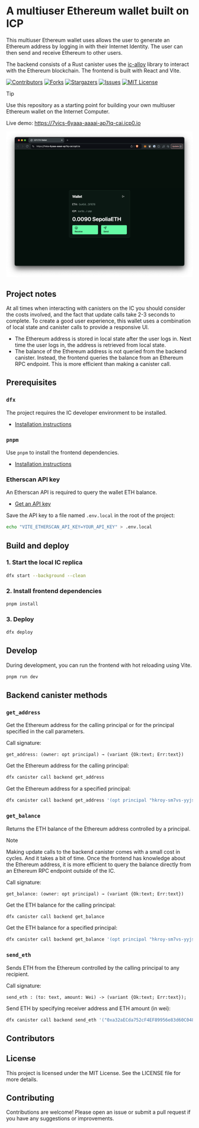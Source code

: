 # A multiuser Ethereum wallet built on ICP

This multiuser Ethereum wallet uses allows the user to generate an Ethereum
address by logging in with their Internet Identity. The user can then send and
receive Ethereum to other users.

The backend consists of a Rust canister uses the
[ic-alloy](https://github.com/ic-alloy) library to interact with the Ethereum
blockchain. The frontend is built with React and Vite.

[![Contributors][contributors-shield]][contributors-url]
[![Forks][forks-shield]][forks-url]
[![Stargazers][stars-shield]][stars-url]
[![Issues][issues-shield]][issues-url]
[![MIT License][license-shield]](LICENSE)


> [!TIP]
> Use this repository as a starting point for building your own multiuser Ethereum wallet on the Internet Computer.
> 
> Live demo: <https://7vics-6yaaa-aaaai-ap7lq-cai.icp0.io>

![](./media/screenshot.png)

## Project notes

At all times when interacting with canisters on the IC you should consider the
costs involved, and the fact that update calls take 2-3 seconds to complete. To
create a good user experience, this wallet uses a combination of local state and
canister calls to provide a responsive UI.

- The Ethereum address is stored in local state after the user logs in. Next
  time the user logs in, the address is retrieved from local state.
- The balance of the Ethereum address is not queried from the backend canister.
  Instead, the frontend queries the balance from an Ethereum RPC endpoint. This
  is more efficient than making a canister call.

## Prerequisites

### `dfx`

The project requires the IC developer environment to be installed.

- [Installation instructions](https://internetcomputer.org/docs/current/developer-docs/backend/rust/dev-env)

### `pnpm`

Use `pnpm` to install the frontend dependencies.

- [Installation instructions](https://pnpm.io/installation)

### Etherscan API key

An Etherscan API is required to query the wallet ETH balance.

- [Get an API key](https://etherscan.io/apis)

Save the API key to a file named `.env.local` in the root of the project:

```bash
echo "VITE_ETHERSCAN_API_KEY=YOUR_API_KEY" > .env.local
```

## Build and deploy

### 1. Start the local IC replica

```bash
dfx start --background --clean
```

### 2. Install frontend dependencies

```bash
pnpm install
```

### 3. Deploy

```bash
dfx deploy
```

## Develop

During development, you can run the frontend with hot reloading using Vite.

```bash
pnpm run dev
```

## Backend canister methods

### `get_address`

Get the Ethereum address for the calling principal or for the principal
specified in the call parameters.

Call signature:

```
get_address: (owner: opt principal) → (variant {Ok:text; Err:text})
```

Get the Ethereum address for the calling principal:

```bash
dfx canister call backend get_address
```

Get the Ethereum address for a specified principal:

```bash
dfx canister call backend get_address '(opt principal "hkroy-sm7vs-yyjs7-ekppe-qqnwx-hm4zf-n7ybs-titsi-k6e3k-ucuiu-uqe")'
```

### `get_balance`

Returns the ETH balance of the Ethereum address controlled by a principal.

> [!NOTE]
>
> Making update calls to the backend canister comes with a small cost in cycles.
> And it takes a bit of time. Once the frontend has knowledge about the Ethereum
> address, it is more efficient to query the balance directly from an Ethereum
> RPC endpoint outside of the IC.

Call signature:

```
get_balance: (owner: opt principal) → (variant {Ok:text; Err:text})
```

Get the ETH balance for the calling principal:

```bash
dfx canister call backend get_balance
```

Get the ETH balance for a specified principal:

```bash
dfx canister call backend get_balance '(opt principal "hkroy-sm7vs-yyjs7-ekppe-qqnwx-hm4zf-n7ybs-titsi-k6e3k-ucuiu-uqe")'
```

### `send_eth`

Sends ETH from the Ethereum controlled by the calling principal to any
recipient.

Call signature:

```
send_eth : (to: text, amount: Wei) -> (variant {Ok:text; Err:text});
```

Send ETH by specifying receiver address and ETH amount (in wei):

```bash
dfx canister call backend send_eth '("0xa32aECda752cF4EF89956e83d60C04835d4FA867", 1)'
```

## Contributors

<!-- readme: collaborators,contributors -start -->
<!-- readme: collaborators,contributors -end -->

## License

This project is licensed under the MIT License. See the LICENSE file for more
details.

## Contributing

Contributions are welcome! Please open an issue or submit a pull request if you
have any suggestions or improvements.

[contributors-shield]: https://img.shields.io/github/contributors/ic-alloy/ic-alloy-basic-wallet.svg?style=for-the-badge
[contributors-url]: https://github.com/ic-alloy/ic-alloy-basic-wallet/graphs/contributors
[forks-shield]: https://img.shields.io/github/forks/ic-alloy/ic-alloy-basic-wallet.svg?style=for-the-badge
[forks-url]: https://github.com/ic-alloy/ic-alloy-basic-wallet/network/members
[stars-shield]: https://img.shields.io/github/stars/ic-alloy/ic-alloy-basic-wallet?style=for-the-badge
[stars-url]: https://github.com/ic-alloy/ic-alloy-basic-wallet/stargazers
[issues-shield]: https://img.shields.io/github/issues/ic-alloy/ic-alloy-basic-wallet.svg?style=for-the-badge
[issues-url]: https://github.com/ic-alloy/ic-alloy-basic-wallet/issues
[license-shield]: https://img.shields.io/github/license/ic-alloy/ic-alloy-basic-wallet.svg?style=for-the-badge
[license-url]: https://github.com/ic-alloy/ic-alloy-basic-wallet/blob/master/LICENSE.txt